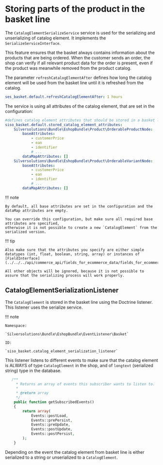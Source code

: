 # Storing parts of the product in the basket line

The `CatalogElementSerializeService` service is used for the serializing and unserializing of catalog element.
It implements the `SerializeServiceInterface`.

This feature ensures that the basket always contains information about the products that are being ordered. When the customer sends an order, the shop can verify if all relevant product data for the order is present, even if the product was meanwhile removed from the product catalog.

The parameter `refreshCatalogElementAfter` defines how long the catalog element will be used from the basket line until it is refreshed from the catalog.

``` yaml
ses_basket.default.refreshCatalogElementAfter: 1 hours
```

The service is using all attributes of the catalog element, that are set in the configuration:

``` yaml
#defines catalog element attributes that should be stored in a basket line
siso_basket.default.stored_catalog_element_attributes:
    Silversolutions\Bundle\EshopBundle\Product\OrderableProductNode:
        baseAttributes: 
            - customerPrice
            - ean
            - identifier
            # ...
        dataMapAttributes: []
    Silversolutions\Bundle\EshopBundle\Product\OrderableVariantNode:
        baseAttributes: 
            - customerPrice
            - ean
            - identifier
            # ...
        dataMapAttributes: [] 
```

!!! note

    By default, all base attributes are set in the configuration and the dataMap attributes are empty.

    You can override this configuration, but make sure all required base attributes are specified,
    otherwise it is not possible to create a new `CatalogElement` from the serialized version.

!!! tip

    Also make sure that the attributes you specify are either simple datatypes (int, float, boolean, string, array) or instances of [FieldInterface](../../../api/commerce_api/fields_for_ecommerce_data/fields_for_ecommerce_data.md).

    All other objects will be ignored, because it is not possible to assure that the serializing process will work properly.

## CatalogElementSerializationListener

The `CatalogElement` is stored in the basket line using the Doctrine listener. This listener uses the serialize service.

!!! note
    
    Namespace:

    `Silversolutions\Bundle\EshopBundle\EventListener\Basket`

    ID:

    `siso_basket.catalog_element_serialization_listener`

This listener listens to different events to make sure that the catalog element is ALWAYS of type `CatalogElement` in the shop, and of `longtext` (serialized string) type in the database.

``` php
   /**
     * Returns an array of events this subscriber wants to listen to.
     *
     * @return array
     */
    public function getSubscribedEvents()
    {
        return array(
            Events::postLoad,
            Events::prePersist,
            Events::preUpdate,
            Events::postUpdate,
            Events::postPersist,
        );
    }
```

Depending on the event the catalog element from basket line is either serialized to a string or unserialized to a `CatalogElement`.
